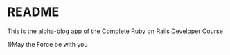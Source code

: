 # README

This is the alpha-blog app of the Complete Ruby on Rails Developer Course

1)May the Force be with you